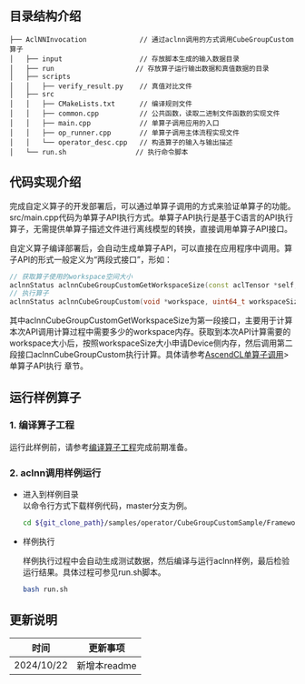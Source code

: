 ## 目录结构介绍
```
├── AclNNInvocation             // 通过aclnn调用的方式调用CubeGroupCustom算子
│   ├── input                   // 存放脚本生成的输入数据目录
│   ├── run                    // 存放算子运行输出数据和真值数据的目录
│   ├── scripts
│   │   ├── verify_result.py    // 真值对比文件
│   ├── src
│   │   ├── CMakeLists.txt      // 编译规则文件
│   │   ├── common.cpp          // 公共函数，读取二进制文件函数的实现文件
│   │   ├── main.cpp            // 单算子调用应用的入口
│   │   ├── op_runner.cpp       // 单算子调用主体流程实现文件
│   │   └── operator_desc.cpp   // 构造算子的输入与输出描述
│   └── run.sh                 // 执行命令脚本
```

## 代码实现介绍
完成自定义算子的开发部署后，可以通过单算子调用的方式来验证单算子的功能。src/main.cpp代码为单算子API执行方式。单算子API执行是基于C语言的API执行算子，无需提供单算子描述文件进行离线模型的转换，直接调用单算子API接口。

自定义算子编译部署后，会自动生成单算子API，可以直接在应用程序中调用。算子API的形式一般定义为“两段式接口”，形如：
```cpp
// 获取算子使用的workspace空间大小
aclnnStatus aclnnCubeGroupCustomGetWorkspaceSize(const aclTensor *self, const aclScalar *negativeSlope, aclTensor *out, uint64_t *workspaceSize, aclOpExecutor **executor);
// 执行算子
aclnnStatus aclnnCubeGroupCustom(void *workspace, uint64_t workspaceSize, aclOpExecutor *executor, aclrtStream stream);
```
其中aclnnCubeGroupCustomGetWorkspaceSize为第一段接口，主要用于计算本次API调用计算过程中需要多少的workspace内存。获取到本次API计算需要的workspace大小后，按照workspaceSize大小申请Device侧内存，然后调用第二段接口aclnnCubeGroupCustom执行计算。具体请参考[AscendCL单算子调用](https://hiascend.com/document/redirect/CannCommunityAscendCInVorkSingleOp)>单算子API执行 章节。

## 运行样例算子
### 1. 编译算子工程
运行此样例前，请参考[编译算子工程](../README.md#operatorcompile)完成前期准备。
### 2. aclnn调用样例运行
  - 进入到样例目录   
    以命令行方式下载样例代码，master分支为例。
    ```bash
    cd ${git_clone_path}/samples/operator/CubeGroupCustomSample/FrameworkLaunch/AclNNInvocation
    ```

  - 样例执行

    样例执行过程中会自动生成测试数据，然后编译与运行aclnn样例，最后检验运行结果。具体过程可参见run.sh脚本。
    ```bash
    bash run.sh
    ```

## 更新说明
| 时间      | 更新事项     |
| --------- | ------------ |
| 2024/10/22 | 新增本readme |